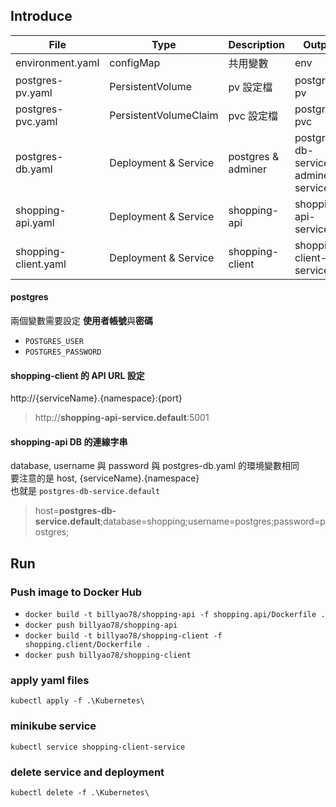 ﻿## Introduce

| File | Type                  | Description        | Output |
| --- |-----------------------|--------------------|--------------------|
| environment.yaml | configMap             | 共用變數             | env |
| postgres-pv.yaml | PersistentVolume      | pv 設定檔             | postgres-pv |
| postgres-pvc.yaml | PersistentVolumeClaim | pvc 設定檔            | postgres-pvc |
| postgres-db.yaml | Deployment & Service  | postgres & adminer | postgres-db-service & adminer-service |
| shopping-api.yaml | Deployment & Service  | shopping-api       | shopping-api-service |
| shopping-client.yaml | Deployment & Service  | shopping-client    | shopping-client-service |

#### postgres
兩個變數需要設定 **使用者帳號**與**密碼**
- `POSTGRES_USER`
- `POSTGRES_PASSWORD`

#### shopping-client 的 API URL 設定
http://{serviceName}.{namespace}:{port}
> http://**shopping-api-service.default**:5001

#### shopping-api DB 的連線字串
database, username 與 password 與 postgres-db.yaml 的環境變數相同 \
要注意的是 host, {serviceName}.{namespace} \
也就是 `postgres-db-service.default`
> host=**postgres-db-service.default**;database=shopping;username=postgres;password=postgres;

## Run
### Push image to Docker Hub
- `docker build -t billyao78/shopping-api -f shopping.api/Dockerfile .`
- `docker push billyao78/shopping-api`
- `docker build -t billyao78/shopping-client -f shopping.client/Dockerfile .`
- `docker push billyao78/shopping-client`
### apply yaml files
`kubectl apply -f .\Kubernetes\`

### minikube service
`kubectl service shopping-client-service`

### delete service and deployment
`kubectl delete -f .\Kubernetes\`